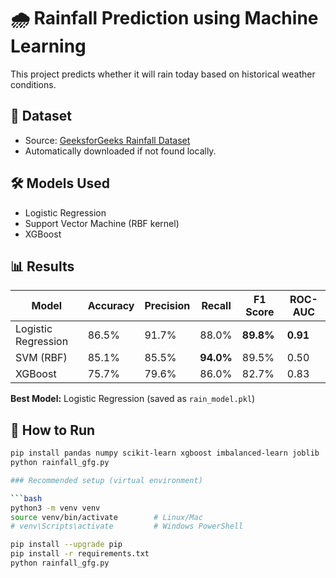 # 🌧️ Rainfall Prediction using Machine Learning

This project predicts whether it will rain today based on historical weather conditions.

## 📂 Dataset
- Source: [GeeksforGeeks Rainfall Dataset](https://media.geeksforgeeks.org/wp-content/uploads/20240510131249/Rainfall.csv)  
- Automatically downloaded if not found locally.

## 🛠️ Models Used
- Logistic Regression  
- Support Vector Machine (RBF kernel)  
- XGBoost  

## 📊 Results
| Model               | Accuracy | Precision | Recall | F1 Score | ROC-AUC |
|----------------------|----------|-----------|--------|----------|---------|
| Logistic Regression | 86.5%    | 91.7%     | 88.0%  | **89.8%** | **0.91** |
| SVM (RBF)           | 85.1%    | 85.5%     | **94.0%** | 89.5% | 0.50 |
| XGBoost             | 75.7%    | 79.6%     | 86.0%  | 82.7% | 0.83 |

**Best Model:** Logistic Regression (saved as `rain_model.pkl`)

## 🚀 How to Run
```bash
pip install pandas numpy scikit-learn xgboost imbalanced-learn joblib
python rainfall_gfg.py

### Recommended setup (virtual environment)

```bash
python3 -m venv venv
source venv/bin/activate        # Linux/Mac
# venv\Scripts\activate         # Windows PowerShell

pip install --upgrade pip
pip install -r requirements.txt
python rainfall_gfg.py
